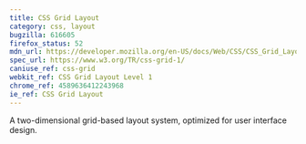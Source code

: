 ```yaml
---
title: CSS Grid Layout
category: css, layout
bugzilla: 616605
firefox_status: 52
mdn_url: https://developer.mozilla.org/en-US/docs/Web/CSS/CSS_Grid_Layout
spec_url: https://www.w3.org/TR/css-grid-1/
caniuse_ref: css-grid
webkit_ref: CSS Grid Layout Level 1
chrome_ref: 4589636412243968
ie_ref: CSS Grid Layout
---
```


A two-dimensional grid-based layout system, optimized for user interface design.
